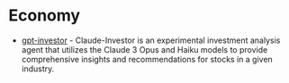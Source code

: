 # Economy

- [gpt-investor](https://github.com/mshumer/gpt-investor) - Claude-Investor is an experimental investment analysis agent that utilizes the Claude 3 Opus and Haiku models to provide comprehensive insights and recommendations for stocks in a given industry.
